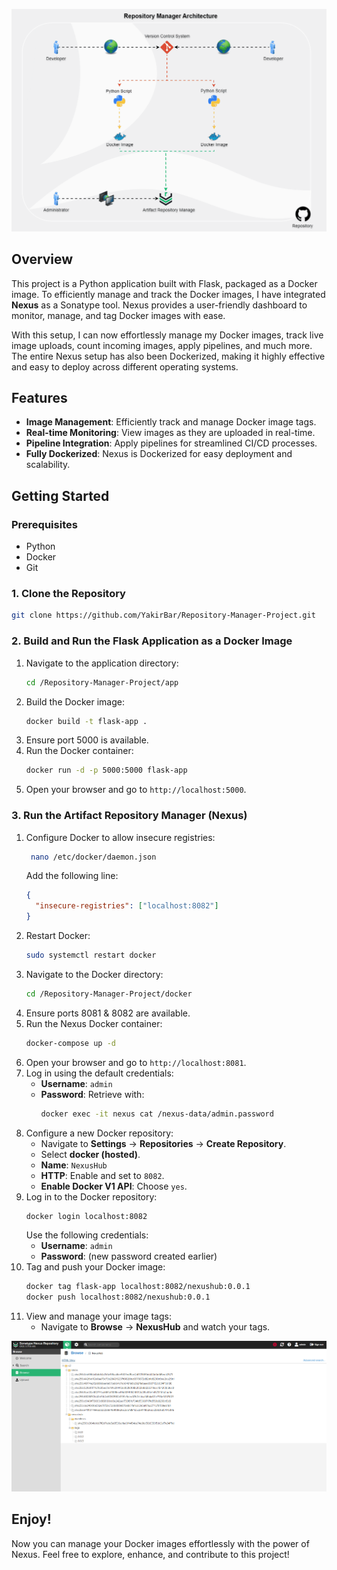 ![Architecture](./assets/architecture.gif)

## Overview

This project is a Python application built with Flask, packaged as a Docker image. To efficiently manage and track the Docker images, I have integrated **Nexus** as a Sonatype tool. Nexus provides a user-friendly dashboard to monitor, manage, and tag Docker images with ease.

With this setup, I can now effortlessly manage my Docker images, track live image uploads, count incoming images, apply pipelines, and much more. The entire Nexus setup has also been Dockerized, making it highly effective and easy to deploy across different operating systems.

## Features

- **Image Management**: Efficiently track and manage Docker image tags.
- **Real-time Monitoring**: View images as they are uploaded in real-time.
- **Pipeline Integration**: Apply pipelines for streamlined CI/CD processes.
- **Fully Dockerized**: Nexus is Dockerized for easy deployment and scalability.

## Getting Started

### Prerequisites

- Python
- Docker
- Git

### 1. Clone the Repository

```bash
git clone https://github.com/YakirBar/Repository-Manager-Project.git
```

### 2. Build and Run the Flask Application as a Docker Image

1. Navigate to the application directory:
   ```bash
   cd /Repository-Manager-Project/app
   ```
2. Build the Docker image:
   ```bash
   docker build -t flask-app .
   ```
3. Ensure port 5000 is available.
4. Run the Docker container:
   ```bash
   docker run -d -p 5000:5000 flask-app
   ```
5. Open your browser and go to `http://localhost:5000`.

### 3. Run the Artifact Repository Manager (Nexus)

1. Configure Docker to allow insecure registries:
   ```bash
    nano /etc/docker/daemon.json
   ```
   Add the following line:
   ```json
   {
     "insecure-registries": ["localhost:8082"]
   }
   ```
2. Restart Docker:
   ```bash
   sudo systemctl restart docker
   ```
3. Navigate to the Docker directory:
   ```bash
   cd /Repository-Manager-Project/docker
   ```
4. Ensure ports 8081 & 8082 are available.
5. Run the Nexus Docker container:
   ```bash
   docker-compose up -d
   ```
6. Open your browser and go to `http://localhost:8081`.
7. Log in using the default credentials:
   - **Username**: `admin`
   - **Password**: Retrieve with:
     ```bash
     docker exec -it nexus cat /nexus-data/admin.password
     ```
8. Configure a new Docker repository:
   - Navigate to **Settings** -> **Repositories** -> **Create Repository**.
   - Select **docker (hosted)**.
   - **Name**: `NexusHub`
   - **HTTP**: Enable and set to `8082`.
   - **Enable Docker V1 API**: Choose `yes`.
9. Log in to the Docker repository:
   ```bash
   docker login localhost:8082
   ```
   Use the following credentials:
   - **Username**: `admin`
   - **Password**: (new password created earlier)
10. Tag and push your Docker image:
    ```bash
    docker tag flask-app localhost:8082/nexushub:0.0.1
    docker push localhost:8082/nexushub:0.0.1
    ```
11. View and manage your image tags:
    - Navigate to **Browse** -> **NexusHub** and watch your tags.

![Dashboard](./assets/dashboard.png)

## Enjoy!

Now you can manage your Docker images effortlessly with the power of Nexus. Feel free to explore, enhance, and contribute to this project!

